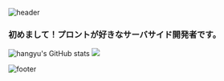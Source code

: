![header](https://capsule-render.vercel.app/api?type=waving&text=Let's%20Enjoy&animation=fadeIn&color=auto)

### 初めまして！プロントが好きなサーバサイド開発者です。
![hangyu's GitHub stats](https://github-readme-stats.vercel.app/api?username=hangyuCho&show_icons=true&theme=radical)
![](https://github-profile-trophy.vercel.app/?username=hangyuCho&row=2&column=3)

![footer](https://capsule-render.vercel.app/api?section=footer&type=waving)
